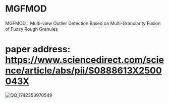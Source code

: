 # MGFMOD
MGFMOD：Multi-view Outlier Detection Based on Multi-Granularity Fusion of Fuzzy Rough Granules

# paper address: https://www.sciencedirect.com/science/article/abs/pii/S0888613X2500043X

![QQ_1742353970549](https://github.com/user-attachments/assets/6ab24726-40f4-4c78-a166-04cc865d0d69)
